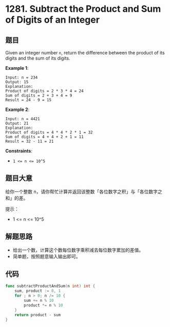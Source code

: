 # 1281. Subtract the Product and Sum of Digits of an Integer


## 题目

Given an integer number `n`, return the difference between the product of its digits and the sum of its digits.

**Example 1**:

```
Input: n = 234
Output: 15 
Explanation: 
Product of digits = 2 * 3 * 4 = 24 
Sum of digits = 2 + 3 + 4 = 9 
Result = 24 - 9 = 15
```

**Example 2**:

```
Input: n = 4421
Output: 21
Explanation: 
Product of digits = 4 * 4 * 2 * 1 = 32 
Sum of digits = 4 + 4 + 2 + 1 = 11 
Result = 32 - 11 = 21
```

**Constraints**:

- `1 <= n <= 10^5`

## 题目大意

给你一个整数 n，请你帮忙计算并返回该整数「各位数字之积」与「各位数字之和」的差。

提示：

- 1 <= n <= 10^5

## 解题思路

- 给出一个数，计算这个数每位数字乘积减去每位数字累加的差值。
- 简单题，按照题意输入输出即可。

## 代码

```go
func subtractProductAndSum(n int) int {
	sum, product := 0, 1
	for ; n > 0; n /= 10 {
		sum += n % 10
		product *= n % 10
	}
	return product - sum
}
```